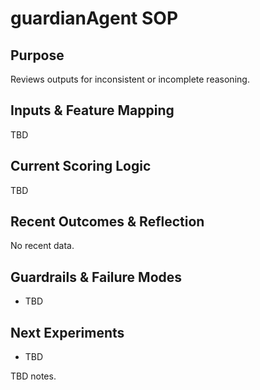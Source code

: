 # guardianAgent SOP

## Purpose
Reviews outputs for inconsistent or incomplete reasoning.

## Inputs & Feature Mapping
TBD

## Current Scoring Logic
TBD

## Recent Outcomes & Reflection
No recent data.

## Guardrails & Failure Modes
- TBD

## Next Experiments
- TBD

<!-- Notes from Maintainer -->
TBD notes.
<!-- End Notes from Maintainer -->
